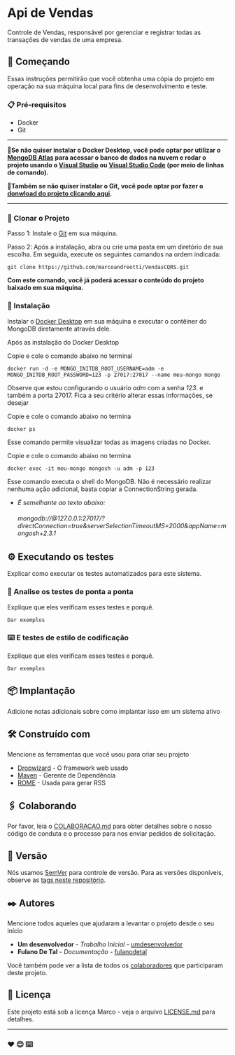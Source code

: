 ﻿# Api de Vendas

Controle de Vendas, responsável por gerenciar e registrar todas as transações de vendas de uma empresa.

## 🚀 Começando

Essas instruções permitirão que você obtenha uma cópia do projeto em operação na sua máquina local para fins de desenvolvimento e teste.

### 📋 Pré-requisitos

- Docker
- Git

---

🎁<strong>Se não quiser instalar o Docker Desktop, você pode optar por utilizar o [MongoDB Atlas](https://www.mongodb.com/pt-br/cloud/atlas/register) para acessar o banco de dados na nuvem e rodar o projeto usando o [Visual Studio](https://visualstudio.microsoft.com/pt-br/vs/community/) ou [Visual Studio Code](https://code.visualstudio.com/download) (por meio de linhas de comando).</strong>

🎁<strong>Também se não quiser instalar o Git, você pode optar por fazer o [donwload do projeto clicando aqui](https://github.com/marcoandreotti/VendasCQRS/archive/refs/heads/main.zip).</strong>


---

### 🔧 Clonar o Projeto

Passo 1: Instale o [Git](https://git-scm.com/downloads) em sua máquina.

Passo 2: Após a instalação, abra ou crie uma pasta em um diretório de sua escolha. Em seguida, execute os seguintes comandos na ordem indicada:

````
git clone https://github.com/marcoandreotti/VendasCQRS.git
````

**Com este comando, você já poderá acessar o conteúdo do projeto baixado em sua máquina.**



### 🔧 Instalação

Instalar o [Docker Desktop](https://www.docker.com/products/docker-desktop/) em sua máquina e executar o contêiner do MongoDB diretamente através dele.

Após as instalação do Docker Desktop

Copie e cole o comando abaixo no terminal

```
docker run -d -e MONGO_INITDB_ROOT_USERNAME=adm -e MONGO_INITDB_ROOT_PASSWORD=123 -p 27017:27017 --name meu-mongo mongo
```
Observe que estou configurando o usuário *adm* com a senha *123*. e também a porta 27017. Fica a seu critério alterar essas informações, se desejar

Copie e cole o comando abaixo no termina

````
docker ps
````
Esse comando permite visualizar todas as imagens criadas no Docker.

Copie e cole o comando abaixo no termina

```
docker exec -it meu-mongo mongosh -u adm -p 123
```
Esse comando executa o shell do MongoDB. Não é necessário realizar nenhuma ação adicional, basta copiar a ConnectionString gerada.

 - <em>É semelhante ao texto abaixo:</em>
 **<h6>mongodb://<credentials>@127.0.0.1:27017/?directConnection=true&serverSelectionTimeoutMS=2000&appName=mongosh+2.3.1</h6>**


## ⚙️ Executando os testes

Explicar como executar os testes automatizados para este sistema.

### 🔩 Analise os testes de ponta a ponta

Explique que eles verificam esses testes e porquê.

```
Dar exemplos
```

### ⌨️ E testes de estilo de codificação

Explique que eles verificam esses testes e porquê.

```
Dar exemplos
```

## 📦 Implantação

Adicione notas adicionais sobre como implantar isso em um sistema ativo

## 🛠️ Construído com

Mencione as ferramentas que você usou para criar seu projeto

* [Dropwizard](http://www.dropwizard.io/1.0.2/docs/) - O framework web usado
* [Maven](https://maven.apache.org/) - Gerente de Dependência
* [ROME](https://rometools.github.io/rome/) - Usada para gerar RSS

## 🖇️ Colaborando

Por favor, leia o [COLABORACAO.md](https://gist.github.com/usuario/linkParaInfoSobreContribuicoes) para obter detalhes sobre o nosso código de conduta e o processo para nos enviar pedidos de solicitação.

## 📌 Versão

Nós usamos [SemVer](http://semver.org/) para controle de versão. Para as versões disponíveis, observe as [tags neste repositório](https://github.com/suas/tags/do/projeto). 

## ✒️ Autores

Mencione todos aqueles que ajudaram a levantar o projeto desde o seu início

* **Um desenvolvedor** - *Trabalho Inicial* - [umdesenvolvedor](https://github.com/linkParaPerfil)
* **Fulano De Tal** - *Documentação* - [fulanodetal](https://github.com/linkParaPerfil)

Você também pode ver a lista de todos os [colaboradores](https://github.com/usuario/projeto/colaboradores) que participaram deste projeto.

## 📄 Licença

Este projeto está sob a licença Marco - veja o arquivo [LICENSE.md](https://github.com/usuario/projeto/licenca) para detalhes.


---
### ❤️ 😊 ⌨️ 